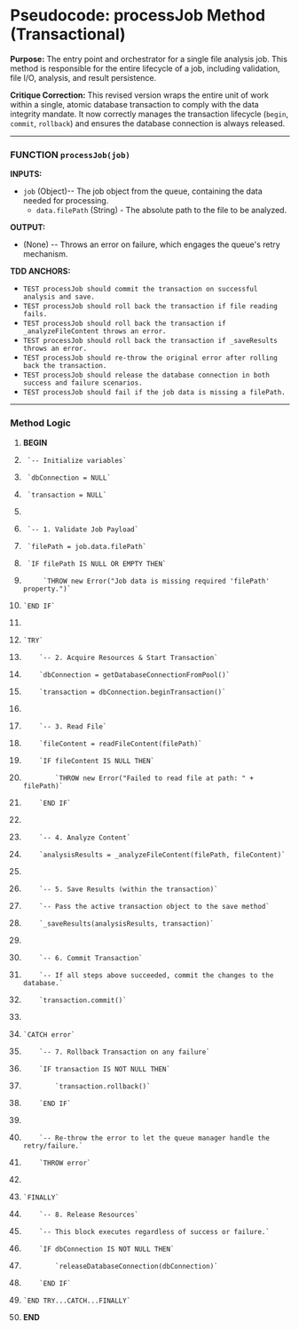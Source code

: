 # Pseudocode: processJob Method (Transactional)

**Purpose:** The entry point and orchestrator for a single file analysis job. This method is responsible for the entire lifecycle of a job, including validation, file I/O, analysis, and result persistence.

**Critique Correction:** This revised version wraps the entire unit of work within a single, atomic database transaction to comply with the data integrity mandate. It now correctly manages the transaction lifecycle (`begin`, `commit`, `rollback`) and ensures the database connection is always released.

---

### FUNCTION `processJob(job)`

**INPUTS:**
*   `job` (Object)-- The job object from the queue, containing the data needed for processing.
    *   `data.filePath` (String) - The absolute path to the file to be analyzed.

**OUTPUT:**
*   (None) -- Throws an error on failure, which engages the queue's retry mechanism.

**TDD ANCHORS:**
*   `TEST processJob should commit the transaction on successful analysis and save.`
*   `TEST processJob should roll back the transaction if file reading fails.`
*   `TEST processJob should roll back the transaction if _analyzeFileContent throws an error.`
*   `TEST processJob should roll back the transaction if _saveResults throws an error.`
*   `TEST processJob should re-throw the original error after rolling back the transaction.`
*   `TEST processJob should release the database connection in both success and failure scenarios.`
*   `TEST processJob should fail if the job data is missing a filePath.`

---

### Method Logic

1.  **BEGIN**
2.      `-- Initialize variables`
3.      `dbConnection = NULL`
4.      `transaction = NULL`
5.  
6.      `-- 1. Validate Job Payload`
7.      `filePath = job.data.filePath`
8.      `IF filePath IS NULL OR EMPTY THEN`
9.          `THROW new Error("Job data is missing required 'filePath' property.")`
10.     `END IF`
11. 
12.     `TRY`
13.         `-- 2. Acquire Resources & Start Transaction`
14.         `dbConnection = getDatabaseConnectionFromPool()`
15.         `transaction = dbConnection.beginTransaction()`
16. 
17.         `-- 3. Read File`
18.         `fileContent = readFileContent(filePath)`
19.         `IF fileContent IS NULL THEN`
20.             `THROW new Error("Failed to read file at path: " + filePath)`
21.         `END IF`
22. 
23.         `-- 4. Analyze Content`
24.         `analysisResults = _analyzeFileContent(filePath, fileContent)`
25. 
26.         `-- 5. Save Results (within the transaction)`
27.         `-- Pass the active transaction object to the save method`
28.         `_saveResults(analysisResults, transaction)`
29. 
30.         `-- 6. Commit Transaction`
31.         `-- If all steps above succeeded, commit the changes to the database.`
32.         `transaction.commit()`
33. 
34.     `CATCH error`
35.         `-- 7. Rollback Transaction on any failure`
36.         `IF transaction IS NOT NULL THEN`
37.             `transaction.rollback()`
38.         `END IF`
39. 
40.         `-- Re-throw the error to let the queue manager handle the retry/failure.`
41.         `THROW error`
42. 
43.     `FINALLY`
44.         `-- 8. Release Resources`
45.         `-- This block executes regardless of success or failure.`
46.         `IF dbConnection IS NOT NULL THEN`
47.             `releaseDatabaseConnection(dbConnection)`
48.         `END IF`
49.     `END TRY...CATCH...FINALLY`
50. **END**